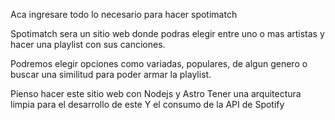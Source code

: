Aca ingresare todo lo necesario para hacer spotimatch

Spotimatch sera un sitio web donde podras elegir entre uno o mas artistas y hacer una playlist con sus canciones.

Podremos elegir opciones como variadas, populares, de algun genero o buscar una similitud para poder armar la playlist.

Pienso hacer este sitio web con Nodejs y Astro
Tener una arquitectura limpia para el desarrollo de este
Y el consumo de la API de Spotify